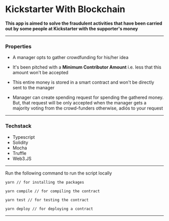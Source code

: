# Kickstarter With Blockchain

**This app is aimed to solve the fraudulent activities that have been carried out by some people at Kickstarter with the supporter's money**

---

### Properties

- A manager opts to gather crowdfunding for his/her idea

- It's been pitched with a **Minimum Contributor Amount** i.e. less that this amount won't be accepted

- This entire money is stored in a smart contract and won't be directly sent to the manager

- Manager can create spending request for spending the gathered money. But, that request will be only accepted when the manager gets a majority voting from the crowd-funders otherwise, adiós to your request

---

### Techstack

- Typescript
- Solidity
- Mocha
- Truffle
- Web3.JS

---

Run the following command to run the script locally

```
yarn // for installing the packages

yarn compile // for compiling the contract

yarn test // for testing the contract

yarn deploy // for deploying a contract
```

---
